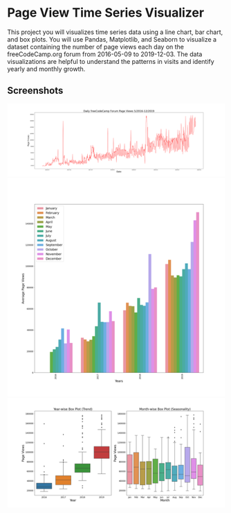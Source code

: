 # Page View Time Series Visualizer

This project you will visualizes time series data using a line chart, bar chart, and box plots. You will use Pandas, Matplotlib, and Seaborn to visualize a dataset containing the number of page views each day on the freeCodeCamp.org forum from 2016-05-09 to 2019-12-03. The data visualizations are helpful to understand the patterns in visits and identify yearly and monthly growth.

## Screenshots
![line](line_plot.png)
![bar](bar_plot.png)
![box](box_plot.png)
